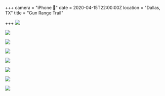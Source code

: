 +++
camera = "iPhone 📱"
date = 2020-04-15T22:00:00Z
location = "Dallas, TX"
title = "Gun Range Trail"

+++
![](https://res.cloudinary.com/tobyblog/image/upload/v1586987706/img/BCD5D474-0652-4356-9F06-8B3CD4378A2E_nxnkm3.jpg)
<!--more-->

![](https://res.cloudinary.com/tobyblog/image/upload/v1586987723/img/DA51ECE6-C7A8-4E18-81A1-46C3EF9C6736_z8puli.jpg)

![](https://res.cloudinary.com/tobyblog/image/upload/v1586987742/img/BBCD374C-A249-4B0D-B4B1-9FBCCA0662C8_nolze1.jpg)

![](https://res.cloudinary.com/tobyblog/image/upload/v1586987761/img/A03D9781-F4A4-41F6-8D88-090266C33BD5_oig544.jpg)

![](https://res.cloudinary.com/tobyblog/image/upload/v1586987784/img/A1CF833C-4812-47A0-ADB4-41112AE1F42A_rmocsc.jpg)

![](https://res.cloudinary.com/tobyblog/image/upload/v1586987818/img/67599089-7287-4070-8535-42CF13E9D04E_bp3f8p.jpg)

![](https://res.cloudinary.com/tobyblog/image/upload/v1586987840/img/A4558E8E-AA7C-4F3B-895F-0E09F558F59B_up7bwt.jpg)

![](https://res.cloudinary.com/tobyblog/image/upload/v1586987863/img/56078410-8D1B-4FD2-BE14-EB2D55000B71_fxccs7.jpg)